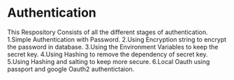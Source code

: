 # Authentication
This Respository Consists of all the different stages of authentication.
1.Simple Authentication with Password.
2.Using Encryption string to encrypt the password in database.
3.Using the Environment Variables to keep the secret key.
4.Using Hashing to remove the dependency of secret key.
5.Using Hashing and salting to keep more secure.
6.Local Oauth using passport and google Oauth2 authentictaion.
